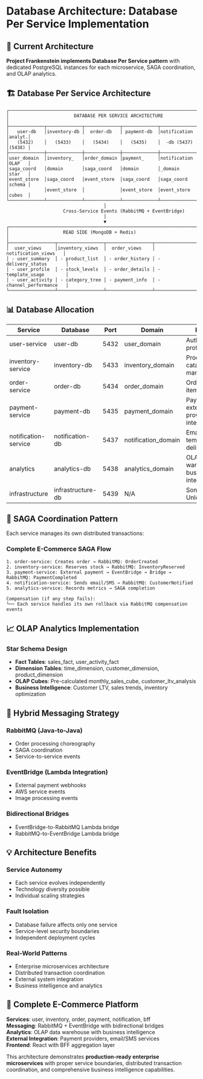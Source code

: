 # Database Architecture: Database Per Service Implementation

## 🎯 Current Architecture

**Project Frankenstein implements Database Per Service pattern** with dedicated PostgreSQL instances for each microservice, SAGA coordination, and OLAP analytics.

## 🏗️ Database Per Service Architecture

```
┌─────────────────────────────────────────────────────────────────────────────┐
│                        DATABASE PER SERVICE ARCHITECTURE                   │
├─────────────┬─────────────┬─────────────┬─────────────┬─────────────┬───────┤
│   user-db   │inventory-db │  order-db   │ payment-db  │notification │analyt.│
│   (5432)    │   (5433)    │   (5434)    │   (5435)    │  -db (5437) │(5438) │ 
├─────────────┼─────────────┼─────────────┼─────────────┼─────────────┼───────┤
│user_domain  │inventory_   │order_domain │payment_     │notification │OLAP   │
│saga_coord   │domain       │saga_coord   │domain       │_domain      │star   │
│event_store  │saga_coord   │event_store  │saga_coord   │saga_coord   │schema │
│             │event_store  │             │event_store  │event_store  │cubes  │
└─────────────┴─────────────┴─────────────┴─────────────┴─────────────┴───────┘
                                    │
                     Cross-Service Events (RabbitMQ + EventBridge)
                                    │
                                    ▼
┌─────────────────────────────────────────────────────────────────────────────┐
│                    READ SIDE (MongoDB + Redis)                             │
├─────────────────┬─────────────────┬─────────────────┬─────────────────────────┤
│  user_views     │inventory_views  │  order_views    │    notification_views   │
│ - user_summary  │ - product_list  │ - order_history │ - delivery_status       │
│ - user_profile  │ - stock_levels  │ - order_details │ - template_usage        │
│ - user_activity │ - category_tree │ - payment_info  │ - channel_performance   │
└─────────────────┴─────────────────┴─────────────────┴─────────────────────────┘
```

## 📊 Database Allocation

| **Service** | **Database** | **Port** | **Domain** | **Purpose** |
|-------------|--------------|----------|------------|-------------|
| user-service | user-db | 5432 | user_domain | Authentication, profiles, roles |
| inventory-service | inventory-db | 5433 | inventory_domain | Products, catalog, stock management |  
| order-service | order-db | 5434 | order_domain | Orders, order items, status |
| payment-service | payment-db | 5435 | payment_domain | Payments, external provider integration |
| notification-service | notification-db | 5437 | notification_domain | Email/SMS templates and delivery |
| analytics | analytics-db | 5438 | analytics_domain | OLAP data warehouse, business intelligence |
| infrastructure | infrastructure-db | 5439 | N/A | SonarQube, Unleash tools |

## 🔄 SAGA Coordination Pattern

Each service manages its own distributed transactions:

### **Complete E-Commerce SAGA Flow**
```
1. order-service: Creates order → RabbitMQ: OrderCreated
2. inventory-service: Reserves stock → RabbitMQ: InventoryReserved  
3. payment-service: External payment → EventBridge → Bridge → RabbitMQ: PaymentCompleted
4. notification-service: Sends email/SMS → RabbitMQ: CustomerNotified
5. analytics-service: Records metrics → SAGA completion

Compensation (if any step fails):
└── Each service handles its own rollback via RabbitMQ compensation events
```

## 📈 OLAP Analytics Implementation

### **Star Schema Design**
- **Fact Tables**: sales_fact, user_activity_fact
- **Dimension Tables**: time_dimension, customer_dimension, product_dimension
- **OLAP Cubes**: Pre-calculated monthly_sales_cube, customer_ltv_analysis
- **Business Intelligence**: Customer LTV, sales trends, inventory optimization

## 🔄 Hybrid Messaging Strategy

### **RabbitMQ (Java-to-Java)**
- Order processing choreography
- SAGA coordination
- Service-to-service events

### **EventBridge (Lambda Integration)**
- External payment webhooks
- AWS service events
- Image processing events

### **Bidirectional Bridges**
- EventBridge-to-RabbitMQ Lambda bridge
- RabbitMQ-to-EventBridge Lambda bridge

## 💡 Architecture Benefits

### **Service Autonomy**
- Each service evolves independently
- Technology diversity possible
- Individual scaling strategies

### **Fault Isolation** 
- Database failure affects only one service
- Service-level security boundaries
- Independent deployment cycles

### **Real-World Patterns**
- Enterprise microservices architecture
- Distributed transaction coordination
- External system integration
- Business intelligence and analytics

## 🎯 Complete E-Commerce Platform

**Services**: user, inventory, order, payment, notification, bff  
**Messaging**: RabbitMQ + EventBridge with bidirectional bridges  
**Analytics**: OLAP data warehouse with business intelligence  
**External Integration**: Payment providers, email/SMS services  
**Frontend**: React with BFF aggregation layer

This architecture demonstrates **production-ready enterprise microservices** with proper service boundaries, distributed transaction coordination, and comprehensive business intelligence capabilities.